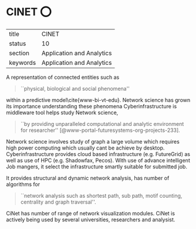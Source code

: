 # CINET :o:


|          |                           |
| -------- | ------------------------- |
| title    | CINET                     | 
| status   | 10                        |
| section  | Application and Analytics |
| keywords | Application and Analytics |



A representation of connected entities such as

> ``physical, biological and social phenomena''

within a predictive
model\cite{www-bi-vt-edu}. Network science has grown its importance
understanding these phenomena Cyberinfrastructure is middleware tool
helps study Network science,

> ``by providing unparalleled computational and analytic environment
> for researcher'' [@www-portal-futuresystems-org-projects-233].
 
Network science involves study of graph a large volume which requires
high power computing which usually cant be achieve by
desktop. Cyberinfrastructure provides cloud based infrastructure
(e.g. FutureGrid) as well as use of HPC (e.g. Shadowfax, Pecos). With
use of advance intelligent Job mangers, it select the infrastructure
smartly suitable for submitted job.
     
It provides structural and dynamic network analysis, has number of
algorithms for

> ``network analysis such as shortest path, sub path, motif counting,
> centrality and graph traversal''.

CiNet has number of
range of network visualization modules.  CiNet is actively being used
by several universities, researchers and analysist.



